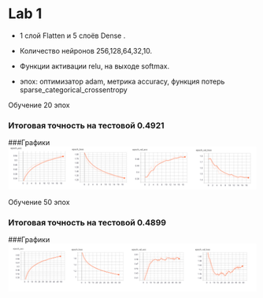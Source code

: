 # Lab 1

 * 1 слой Flatten и 5 слоёв Dense . 
 * Количество нейронов 256,128,64,32,10. 
 * Функции активации relu, на выходе softmax. 
 
 * эпох: оптимизатор adam, метрика accuracy, функция потерь sparse_categorical_crossentropy

Обучение 20 эпох
### Итоговая точность на тестовой 0.4921
###Графики
![20](/20_epochs.png)

Обучение 50 эпох
### Итоговая точность на тестовой  0.4899
###Графики
![50](/50_epochs.png)
